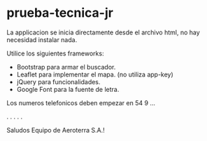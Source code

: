 # prueba-tecnica-jr

La applicacion se inicia directamente desde el archivo html, no hay necesidad instalar nada.

Utilice los siguientes frameworks:
- Bootstrap para armar el buscador.
- Leaflet para implementar el mapa. (no utiliza app-key)
- jQuery para funcionalidades.
- Google Font para la fuente de letra.

Los numeros telefonicos deben empezar en 54 9 ...

.
.
.
.
.

Saludos Equipo de Aeroterra S.A.!